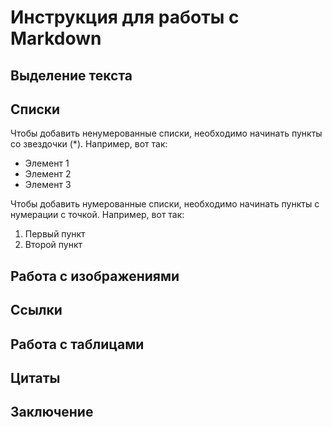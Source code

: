 # Инструкция для работы с Markdown

## Выделение текста

## Списки

Чтобы добавить ненумерованные списки, необходимо начинать пункты со звездочки (*). Например, вот так:
* Элемент 1
* Элемент 2
* Элемент 3

Чтобы добавить нумерованные списки, необходимо начинать пункты с нумерации с точкой. Например, вот так:
1. Первый пункт
2. Второй пункт

##  Работа с изображениями

## Ссылки

## Работа с таблицами

## Цитаты

## Заключение
